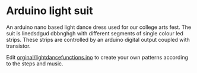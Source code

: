 # Arduino light suit

An arduino nano based light dance dress used for our college arts fest. The suit is linedsdgud dbbnghgh with different segments of single colour led strips. These strips are controlled by an arduino digital output coupled with transistor.

Edit [orginal/lightdancefunctions.ino](https://github.com/muhammadrinasvv3/Arduino_light_suit/edit/master/README.md) to create your own patterns according to the steps and music.
